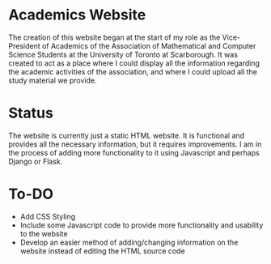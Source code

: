 # Academics Website
The creation of this website began at the start of my role as the Vice-President of Academics of the Association of Mathematical and Computer Science Students at the University of Toronto at Scarborough. It was created to act as a place where I could display all the information regarding the academic activities of the association, and where I could upload all the study material we provide.

# Status
The website is currently just a static HTML website. It is functional and provides all the necessary information, but it requires improvements. I am in the process of adding more functionality to it using Javascript and perhaps Django or Flask.

# To-DO
- Add CSS Styling
- Include some Javascript code to provide more functionality and usability to the website
- Develop an easier method of adding/changing information on the website instead of editing the HTML source code
